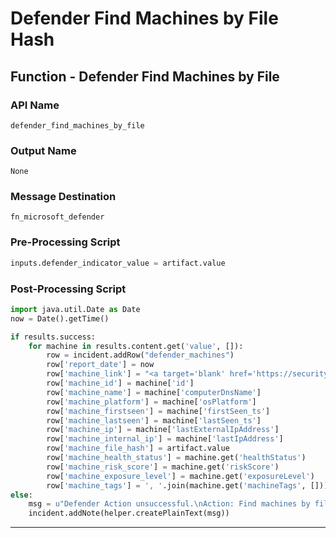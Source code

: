 <!--
    DO NOT MANUALLY EDIT THIS FILE
    THIS FILE IS AUTOMATICALLY GENERATED WITH resilient-sdk codegen
-->

# Defender Find Machines by File Hash

## Function - Defender Find Machines by File

### API Name
`defender_find_machines_by_file`

### Output Name
`None`

### Message Destination
`fn_microsoft_defender`

### Pre-Processing Script
```python
inputs.defender_indicator_value = artifact.value
```

### Post-Processing Script
```python
import java.util.Date as Date
now = Date().getTime()

if results.success:
    for machine in results.content.get('value', []):
        row = incident.addRow("defender_machines")
        row['report_date'] = now
        row['machine_link'] = "<a target='blank' href='https://security.microsoft.com/machines/{}/overview'>Machine</a>".format(machine['mdatpDeviceId'])
        row['machine_id'] = machine['id']
        row['machine_name'] = machine['computerDnsName']
        row['machine_platform'] = machine['osPlatform']
        row['machine_firstseen'] = machine['firstSeen_ts']
        row['machine_lastseen'] = machine['lastSeen_ts']
        row['machine_ip'] = machine['lastExternalIpAddress']
        row['machine_internal_ip'] = machine['lastIpAddress']
        row['machine_file_hash'] = artifact.value
        row['machine_health_status'] = machine.get('healthStatus')
        row['machine_risk_score'] = machine.get('riskScore')
        row['machine_exposure_level'] = machine.get('exposureLevel')
        row['machine_tags'] = ', '.join(machine.get('machineTags', []))
else:
    msg = u"Defender Action unsuccessful.\nAction: Find machines by file hash\nReason: {}".format(results.reason)
    incident.addNote(helper.createPlainText(msg))
```

---

